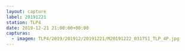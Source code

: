 ```yaml
---
layout: capture
label: 20191221
station: TLP4
date: 2019-12-21 21:00:00+00:00
capturas:
  - imagem: TLP4/2019/201912/20191221/M20191222_031751_TLP_4P.jpg
---
```

